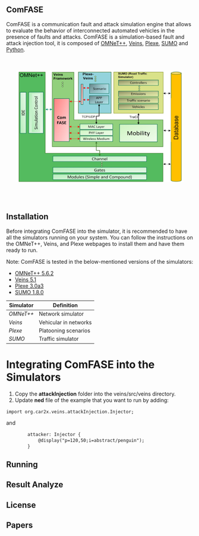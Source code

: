 ## ComFASE
 ComFASE is a  communication fault  and  attack  simulation  engine  that  allows  to  evaluate the behavior of interconnected automated vehicles in the presence of faults and attacks. ComFASE is a simulation-based fault and attack injection tool, it is composed of [OMNeT++](https://omnetpp.org/), [Veins](https://veins.car2x.org/), [Plexe](https://plexe.car2x.org/tutorial/), [SUMO](https://www.eclipse.org/sumo/) and [Python](https://www.python.org/).

<p align="center">
  <br><br>
  <img src="https://github.com/RISE-Dependable-Transport-Systems/ComFASE/blob/main/Documentation/pictures/ComFASE_Arc.jpg" width="450" height="300">
</p>
<br/> 
<br/> 


## Installation
Before integrating ComFASE into the simulator, it is recommended to have all the simulators running on your system. You can follow the instructions on the OMNeT++, Veins, and Plexe webpages to install them and have them ready to run. 

Note: ComFASE is tested in the below-mentioned versions of the simulators:

* [OMNeT++ 5.6.2](https://omnetpp.org/software/2020/01/13/omnet-5-6-released)
* [Veins 5.1](https://github.com/sommer/veins/releases/tag/veins-5.1)
* [Plexe 3.0a3](https://github.com/michele-segata/plexe/releases/tag/plexe-3.0a3)
* [SUMO 1.8.0](https://sourceforge.net/projects/sumo/files/sumo/version%201.8.0/)


|       Simulator       |                 Definition                     |
| ----------------------| ---------------------------------------------- |
| *OMNeT++*             | Network simulator                              |
| *Veins*               | Vehicular in networks                          |
| *Plexe*               | Platooning scenarios                           |
| *SUMO*                | Traffic simulator                              |

# Integrating ComFASE into the Simulators
1. Copy the **attackInjection** folder into the veins/src/veins directory.
2. Update **ned** file of the example that you want to run by adding: 
``` 
import org.car2x.veins.attackInjection.Injector;
```
and 
```
        attacker: Injector {
            @display("p=120,50;i=abstract/penguin");
        }
```
## Running

## Result Analyze


## License

## Papers
